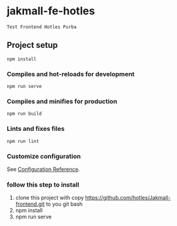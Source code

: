 # jakmall-fe-hotles
```
Test Frontend Hotles Purba
```

## Project setup
```
npm install
```

### Compiles and hot-reloads for development
```
npm run serve
```

### Compiles and minifies for production
```
npm run build
```

### Lints and fixes files
```
npm run lint
```

### Customize configuration
See [Configuration Reference](https://cli.vuejs.org/config/).


### follow this step to install

1. clone this project with copy https://github.com/hotles/Jakmall-frontend.git  to you git bash
2. npm install 
3. npm run serve

